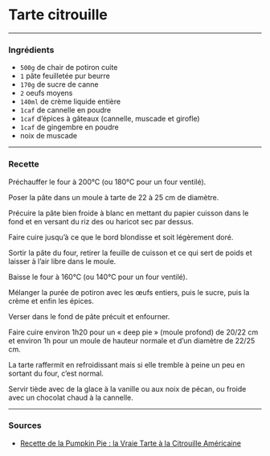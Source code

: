 # Tarte citrouille

---

### Ingrédients

* `500g` de chair de potiron cuite
* `1` pâte feuilletée pur beurre
* `170g` de sucre de canne
* `2` oeufs moyens
* `140ml` de crème liquide entière
* `1caf` de cannelle en poudre
* `1caf` d’épices à gâteaux (cannelle, muscade et girofle)
* `1caf` de gingembre en poudre
* noix de muscade


---

### Recette

Préchauffer le four à 200°C (ou 180°C pour un four ventilé).

Poser la pâte dans un moule à tarte de 22 à 25 cm de diamètre.

Précuire la pâte bien froide à blanc en mettant du papier cuisson dans le fond et en versant du riz des ou haricot sec par dessus.

Faire cuire jusqu’à ce que le bord blondisse et soit légèrement doré.

Sortir la pâte du four, retirer la feuille de cuisson et ce qui sert de poids et laisser à l’air libre dans le moule.

Baisse le four à 160°C (ou 140°C pour un four ventilé).

Mélanger la purée de potiron avec les œufs entiers, puis le sucre, puis la crème et enfin les épices.

Verser dans le fond de pâte précuit et enfourner.

Faire cuire environ 1h20 pour un « deep pie » (moule profond) de 20/22 cm et environ 1h pour un moule de hauteur normale et d’un diamètre de 22/25 cm.

La tarte raffermit en refroidissant mais si elle tremble à peine un peu en sortant du four, c’est normal.

Servir tiède avec de la glace à la vanille ou aux noix de pécan, ou froide avec un chocolat chaud à la cannelle.

---

### Sources

* [Recette de la Pumpkin Pie : la Vraie Tarte à la Citrouille Américaine](https://www.cuisineamericaine-cultureusa.com/recette-de-la-pumpkin-pie-comment-une-vrai-tarte-a-la-citrouille-americaine/)
